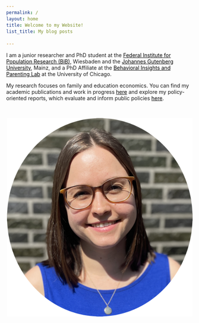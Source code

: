 ```yaml
---
permalink: /
layout: home
title: Welcome to my Website!
list_title: My blog posts

---
```


I am a junior researcher and PhD student at the <a href="https://www.bib.bund.de/DE/Institut/Mitarbeiter/Ziege/Ziege.html" style="color:black; text-decoration: underline;" >Federal Institute for Population Research (BiB)</a>, Wiesbaden and the <a href="https://startseite.uni-mainz.de" style="color:black; text-decoration: underline;">Johannes Gutenberg University</a>, Mainz, and a PhD Affiliate at the <a href="https://biplab.uchicago.edu" style="color:black; text-decoration: underline;">Behavioral Insights and Parenting Lab</a> at the University of Chicago.

My research focuses on family and education economics. You can find my academic publications and work in progress <a href="/research.html" style="color:black; text-decoration: underline;">here</a> and explore my policy-oriented reports, which evaluate and inform public policies  <a href="/policy.html" style="color:black; text-decoration: underline;">here</a>.


<br/>


<p align="center">
  <img src="/assets/imgs/IMG_8520_klein.png" width="500">
</p>


